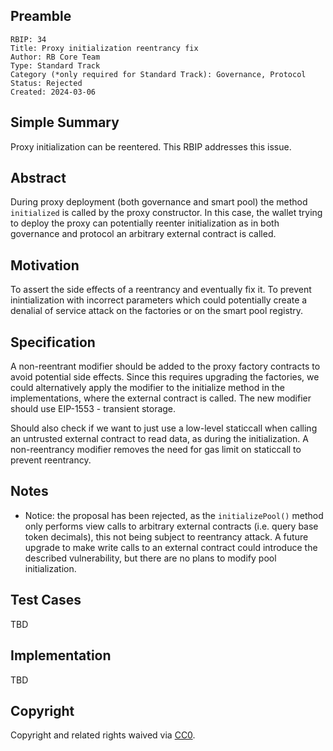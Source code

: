 ## Preamble

    RBIP: 34
    Title: Proxy initialization reentrancy fix
    Author: RB Core Team
    Type: Standard Track
    Category (*only required for Standard Track): Governance, Protocol
    Status: Rejected
    Created: 2024-03-06

## Simple Summary

Proxy initialization can be reentered. This RBIP addresses this issue.


## Abstract

During proxy deployment (both governance and smart pool) the method `initialized` is called by the proxy constructor. In this case, the wallet trying to deploy the proxy can potentially
reenter initialization as in both governance and protocol an arbitrary external contract is called.

## Motivation

To assert the side effects of a reentrancy and eventually fix it. To prevent inintialization with incorrect parameters which could potentially create a denalial of service attack on the factories
or on the smart pool registry.

## Specification

A non-reentrant modifier should be added to the proxy factory contracts to avoid potential side effects. Since this requires upgrading the factories, we could alternatively apply the modifier
to the initialize method in the implementations, where the external contract is called. The new modifier should use EIP-1553 - transient storage.

Should also check if we want to just use a low-level staticcall when calling an untrusted external contract to read data, as during the initialization. A non-reentrancy modifier removes
the need for gas limit on staticcall to prevent reentrancy.

## Notes
- Notice: the proposal has been rejected, as the `initializePool()` method only performs view calls to arbitrary external contracts (i.e. query base token decimals),
this not being subject to reentrancy attack. A future upgrade to make write calls to an external contract could introduce the described vulnerability, but there are
no plans to modify pool initialization.

## Test Cases
TBD

## Implementation
TBD


## Copyright

Copyright and related rights waived via [CC0](https://creativecommons.org/publicdomain/zero/1.0/).
